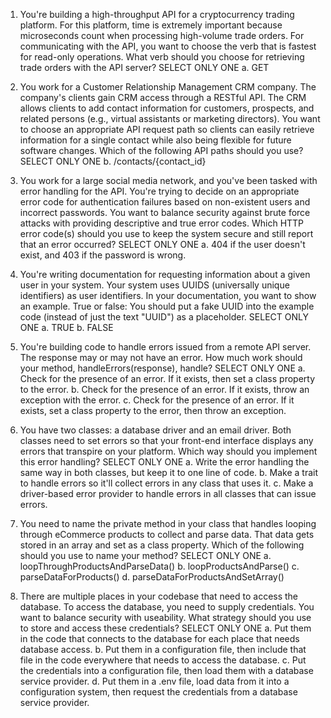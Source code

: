1. You're building a high-throughput API for a cryptocurrency trading platform. For
this platform, time is extremely important because microseconds count when
processing high-volume trade orders. For communicating with the API, you want
to choose the verb that is fastest for read-only operations.
What verb should you choose for retrieving trade orders with the API server?
SELECT ONLY ONE
a. GET

2. You work for a Customer Relationship Management CRM company. The
company's clients gain CRM access through a RESTful API. The CRM allows
clients to add contact information for customers, prospects, and related persons
(e.g., virtual assistants or marketing directors). You want to choose an
appropriate API request path so clients can easily retrieve information for a
single contact while also being flexible for future software changes.
Which of the following API paths should you use?
SELECT ONLY ONE
b. /contacts/{contact_id}

3. You work for a large social media network, and you've been tasked with error
handling for the API. You're trying to decide on an appropriate error code for
authentication failures based on non-existent users and incorrect passwords.
You want to balance security against brute force attacks with providing
descriptive and true error codes.
Which HTTP error code(s) should you use to keep the system secure and still
report that an error occurred?
SELECT ONLY ONE
a. 404 if the user doesn't exist, and 403 if the password is wrong.

4. You're writing documentation for requesting information about a given user in
your system. Your system uses UUIDS (universally unique identifiers) as user
identifiers. In your documentation, you want to show an example.
True or false: You should put a fake UUID into the example code (instead of
just the text "UUID") as a placeholder.
SELECT ONLY ONE
a. TRUE
b. FALSE

5. You're building code to handle errors issued from a remote API server. The
response may or may not have an error.
How much work should your method, handleErrors(response), handle?
SELECT ONLY ONE
a. Check for the presence of an error. If it exists, then set a class property to the
error.
b. Check for the presence of an error. If it exists, throw an exception with the
error.
c. Check for the presence of an error. If it exists, set a class property to the error,
then throw an exception.

6. You have two classes: a database driver and an email driver. Both classes need
to set errors so that your front-end interface displays any errors that transpire
on your platform.
Which way should you implement this error handling?
SELECT ONLY ONE
a. Write the error handling the same way in both classes, but keep it to one line
of code.
b. Make a trait to handle errors so it'll collect errors in any class that uses it.
c. Make a driver-based error provider to handle errors in all classes that can
issue errors.

7. You need to name the private method in your class that handles looping through
eCommerce products to collect and parse data. That data gets stored in an array
and set as a class property.
Which of the following should you use to name your method?
SELECT ONLY ONE
a. loopThroughProductsAndParseData()
b. loopProductsAndParse()
c. parseDataForProducts()
d. parseDataForProductsAndSetArray()
8. There are multiple places in your codebase that need to access the database. To
access the database, you need to supply credentials. You want to balance
security with useability.
What strategy should you use to store and access these credentials?
SELECT ONLY ONE
a. Put them in the code that connects to the database for each place that needs
database access.
b. Put them in a configuration file, then include that file in the code everywhere
that needs to access the database.
c. Put the credentials into a configuration file, then load them with a database
service provider.
d. Put them in a .env file, load data from it into a configuration system, then
request the credentials from a database service provider.